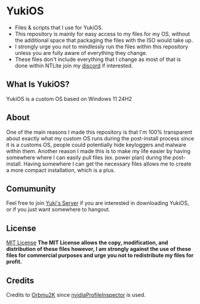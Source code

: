 # YukiOS
+ Files &amp; scripts that I use for YukiOS.
+ This repository is mainly for easy access to my files for my OS, without the additional space that packaging the files with the ISO would take up.
+ I strongly urge you not to mindlessly run the files within this repository unless you are fully aware of everything they change.
+ These files don't include everything that I change as most of that is done within NTLite join my [discord](https://discord.gg/5Pe59Nsd) if interested.

## What Is YukiOS?
YukiOS is a custom OS based on Windows 11 24H2

## About
One of the main reasons I made this repository is that I'm 100% transparent about exactly what my custom OS runs during the post-install process since it is a customs OS, people could potentially hide keyloggers and malware within them. Another reason I made this is to make my life easier by having somewhere where I can easily pull files (ex. power plan) during the post-install. Having somewhere I can get the necessary files allows me to create a more compact installation, which is a plus.

## Comumunity
Feel free to join [Yuki's Server](https://discord.gg/5Pe59Nsd) if you are interested in downloading YukiOS, or if you just want somewhere to hangout.

## License
[MIT License](LICENSE)
**The MIT License allows the copy, modification, and distribution of these files however, I am strongly against the use of these files for commercial purposes and urge you not to redistribute my files for profit.**

## Credits
Credits to [Orbmu2K](https://github.com/Orbmu2k) since [nvidiaProfileInspector](https://github.com/Orbmu2k/nvidiaProfileInspector) is used.

